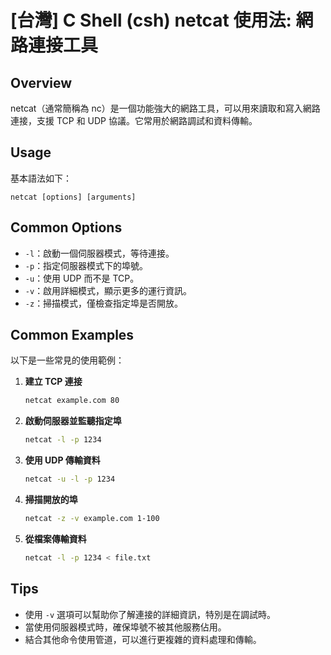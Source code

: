 # [台灣] C Shell (csh) netcat 使用法: 網路連接工具

## Overview
netcat（通常簡稱為 nc）是一個功能強大的網路工具，可以用來讀取和寫入網路連接，支援 TCP 和 UDP 協議。它常用於網路調試和資料傳輸。

## Usage
基本語法如下：
```
netcat [options] [arguments]
```

## Common Options
- `-l`：啟動一個伺服器模式，等待連接。
- `-p`：指定伺服器模式下的埠號。
- `-u`：使用 UDP 而不是 TCP。
- `-v`：啟用詳細模式，顯示更多的運行資訊。
- `-z`：掃描模式，僅檢查指定埠是否開放。

## Common Examples
以下是一些常見的使用範例：

1. **建立 TCP 連接**
   ```bash
   netcat example.com 80
   ```

2. **啟動伺服器並監聽指定埠**
   ```bash
   netcat -l -p 1234
   ```

3. **使用 UDP 傳輸資料**
   ```bash
   netcat -u -l -p 1234
   ```

4. **掃描開放的埠**
   ```bash
   netcat -z -v example.com 1-100
   ```

5. **從檔案傳輸資料**
   ```bash
   netcat -l -p 1234 < file.txt
   ```

## Tips
- 使用 `-v` 選項可以幫助你了解連接的詳細資訊，特別是在調試時。
- 當使用伺服器模式時，確保埠號不被其他服務佔用。
- 結合其他命令使用管道，可以進行更複雜的資料處理和傳輸。